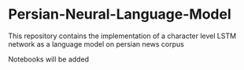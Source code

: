 # Persian-Neural-Language-Model
This repository contains the implementation of a character level LSTM network as a language model on persian news corpus

Notebooks will be added 

